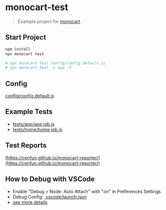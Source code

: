# monocart-test
> Example project for [monocart](https://github.com/cenfun/monocart)

## Start Project
```sh
npm install
npx monocart test

# npx monocart test config/config.default.js
# npx monocart test -s app -d
```
## Config
[config/config.default.js](config/config.default.js)

## Example Tests
- [tests/app/app.job.js](tests/app/app.job.js)
- [tests/home/home.job.js](tests/home/home.job.js)

## Test Reports
[https://cenfun.github.io/monocart-reporter/](https://cenfun.github.io/monocart-reporter/)

## How to Debug with VSCode
* Enable "Debug > Node: Auto Attach" with "on" in Preferences Settings
* Debug Config: [.vscode/launch.json](.vscode/launch.json) 
* [see more details](https://code.visualstudio.com/docs/editor/debugging)
